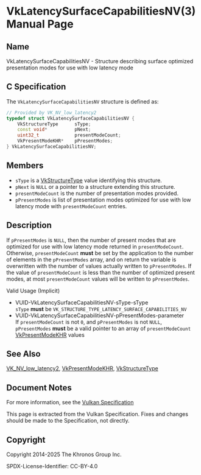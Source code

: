 # VkLatencySurfaceCapabilitiesNV(3) Manual Page

## Name

VkLatencySurfaceCapabilitiesNV - Structure describing surface optimized presentation modes for use with low latency mode



## [](#_c_specification)C Specification

The `VkLatencySurfaceCapabilitiesNV` structure is defined as:

```c++
// Provided by VK_NV_low_latency2
typedef struct VkLatencySurfaceCapabilitiesNV {
    VkStructureType      sType;
    const void*          pNext;
    uint32_t             presentModeCount;
    VkPresentModeKHR*    pPresentModes;
} VkLatencySurfaceCapabilitiesNV;
```

## [](#_members)Members

- `sType` is a [VkStructureType](https://registry.khronos.org/vulkan/specs/latest/man/html/VkStructureType.html) value identifying this structure.
- `pNext` is `NULL` or a pointer to a structure extending this structure.
- `presentModeCount` is the number of presentation modes provided.
- `pPresentModes` is list of presentation modes optimized for use with low latency mode with `presentModeCount` entries.

## [](#_description)Description

If `pPresentModes` is `NULL`, then the number of present modes that are optimized for use with low latency mode returned in `presentModeCount`. Otherwise, `presentModeCount` **must** be set by the application to the number of elements in the `pPresentModes` array, and on return the variable is overwritten with the number of values actually written to `pPresentModes`. If the value of `presentModeCount` is less than the number of optimized present modes, at most `presentModeCount` values will be written to `pPresentModes`.

Valid Usage (Implicit)

- [](#VUID-VkLatencySurfaceCapabilitiesNV-sType-sType)VUID-VkLatencySurfaceCapabilitiesNV-sType-sType  
  `sType` **must** be `VK_STRUCTURE_TYPE_LATENCY_SURFACE_CAPABILITIES_NV`
- [](#VUID-VkLatencySurfaceCapabilitiesNV-pPresentModes-parameter)VUID-VkLatencySurfaceCapabilitiesNV-pPresentModes-parameter  
  If `presentModeCount` is not `0`, and `pPresentModes` is not `NULL`, `pPresentModes` **must** be a valid pointer to an array of `presentModeCount` [VkPresentModeKHR](https://registry.khronos.org/vulkan/specs/latest/man/html/VkPresentModeKHR.html) values

## [](#_see_also)See Also

[VK\_NV\_low\_latency2](https://registry.khronos.org/vulkan/specs/latest/man/html/VK_NV_low_latency2.html), [VkPresentModeKHR](https://registry.khronos.org/vulkan/specs/latest/man/html/VkPresentModeKHR.html), [VkStructureType](https://registry.khronos.org/vulkan/specs/latest/man/html/VkStructureType.html)

## [](#_document_notes)Document Notes

For more information, see the [Vulkan Specification](https://registry.khronos.org/vulkan/specs/latest/html/vkspec.html#VkLatencySurfaceCapabilitiesNV)

This page is extracted from the Vulkan Specification. Fixes and changes should be made to the Specification, not directly.

## [](#_copyright)Copyright

Copyright 2014-2025 The Khronos Group Inc.

SPDX-License-Identifier: CC-BY-4.0
